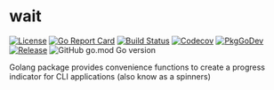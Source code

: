 # wait

[![License](https://img.shields.io/github/license/gonvenience/wait.svg)](https://github.com/gonvenience/wait/blob/main/LICENSE)
[![Go Report Card](https://goreportcard.com/badge/github.com/gonvenience/wait)](https://goreportcard.com/report/github.com/gonvenience/wait)
[![Build Status](https://travis-ci.com/gonvenience/wait.svg?branch=main)](https://travis-ci.com/gonvenience/wait)
[![Codecov](https://img.shields.io/codecov/c/github/gonvenience/wait/main.svg)](https://codecov.io/gh/gonvenience/wait)
[![PkgGoDev](https://pkg.go.dev/badge/github.com/gonvenience/wait)](https://pkg.go.dev/github.com/gonvenience/wait)
[![Release](https://img.shields.io/github/release/gonvenience/wait.svg)](https://github.com/gonvenience/wait/releases/latest)
![GitHub go.mod Go version](https://img.shields.io/github/go-mod/go-version/gonvenience/wait)

Golang package provides convenience functions to create a progress indicator for CLI applications (also know as a spinners)
